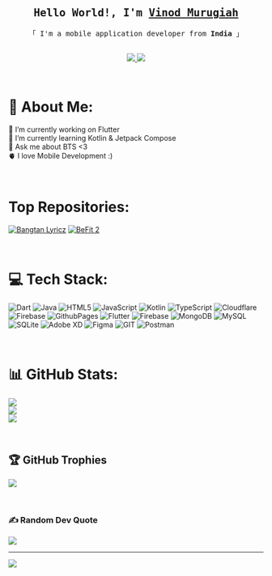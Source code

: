 <!-- Intro  -->
<h2 align="center">
        <samp>
          Hello World!, I'm
          <b><a target="_blank" href="https://github.com/KimVinod">Vinod Murugiah</a></b>
        </samp>
</h2>

<p align="center"> 
  <samp>
    <!-- <a href="https://www.google.com/search?q=Al+Siam">「 Google Me 」</a>
    <br> -->
    「 I'm a mobile application developer from <b>India</b> 」
    <br>
    <br>
  </samp>
</p>

<p align="center">
 <a href="https://linkedin.com/in/vinod-0613" target="_blank">
  <img src="https://img.shields.io/badge/LinkedIn-0077B5?style=for-the-badge&logo=linkedin&logoColor=white"/>
 </a>
 <a href="https://x.com/vinod3344" target="_blank">
  <img src="https://img.shields.io/badge/X-15202B?style=for-the-badge&logo=x&logoColor=white" />
 </a>
</p>

<br/>

# 💫 About Me:
🔭 I’m currently working on Flutter<br>🌱 I’m currently learning Kotlin & Jetpack Compose<br>💬 Ask me about BTS <3<br>🫀 I love Mobile Development :)

<br/>

# Top Repositories:
[![Bangtan Lyricz](https://github-readme-stats.vercel.app/api/pin/?username=KimVinod&repo=bts-lyricz&border_color=7F3FBF&bg_color=0D1117&title_color=C9D1D9&text_color=8B949E&icon_color=7F3FBF)](https://github.com/KimVinod/bts-lyricz)
[![BeFit 2](https://github-readme-stats.vercel.app/api/pin/?username=KimVinod&repo=befit2&border_color=7F3FBF&bg_color=0D1117&title_color=C9D1D9&text_color=8B949E&icon_color=7F3FBF)](https://github.com/KimVinod/befit2)

<br/>

# 💻 Tech Stack:
![Dart](https://img.shields.io/badge/dart-%230175C2.svg?style=for-the-badge&logo=dart&logoColor=white) ![Java](https://img.shields.io/badge/java-%23ED8B00.svg?style=for-the-badge&logo=openjdk&logoColor=white) ![HTML5](https://img.shields.io/badge/html5-%23E34F26.svg?style=for-the-badge&logo=html5&logoColor=white) ![JavaScript](https://img.shields.io/badge/javascript-%23323330.svg?style=for-the-badge&logo=javascript&logoColor=%23F7DF1E) ![Kotlin](https://img.shields.io/badge/kotlin-%237F52FF.svg?style=for-the-badge&logo=kotlin&logoColor=white) ![TypeScript](https://img.shields.io/badge/typescript-%23007ACC.svg?style=for-the-badge&logo=typescript&logoColor=white) ![Cloudflare](https://img.shields.io/badge/Cloudflare-F38020?style=for-the-badge&logo=Cloudflare&logoColor=white) ![Firebase](https://img.shields.io/badge/firebase-%23039BE5.svg?style=for-the-badge&logo=firebase) ![GithubPages](https://img.shields.io/badge/github%20pages-121013?style=for-the-badge&logo=github&logoColor=white) ![Flutter](https://img.shields.io/badge/Flutter-%2302569B.svg?style=for-the-badge&logo=Flutter&logoColor=white) ![Firebase](https://img.shields.io/badge/Firebase-039BE5?style=for-the-badge&logo=Firebase&logoColor=white) ![MongoDB](https://img.shields.io/badge/MongoDB-%234ea94b.svg?style=for-the-badge&logo=mongodb&logoColor=white) ![MySQL](https://img.shields.io/badge/mysql-%2300000f.svg?style=for-the-badge&logo=mysql&logoColor=white) ![SQLite](https://img.shields.io/badge/sqlite-%2307405e.svg?style=for-the-badge&logo=sqlite&logoColor=white) ![Adobe XD](https://img.shields.io/badge/Adobe%20XD-470137?style=for-the-badge&logo=Adobe%20XD&logoColor=#FF61F6) ![Figma](https://img.shields.io/badge/figma-%23F24E1E.svg?style=for-the-badge&logo=figma&logoColor=white) ![GIT](https://img.shields.io/badge/Git-fc6d26?style=for-the-badge&logo=git&logoColor=white) ![Postman](https://img.shields.io/badge/Postman-FF6C37?style=for-the-badge&logo=postman&logoColor=white)

<br/>

# 📊 GitHub Stats:
![](https://github-readme-stats.vercel.app/api?username=kimvinod&theme=nightowl&hide_border=false&include_all_commits=true&count_private=true)<br/>
![](https://github-readme-streak-stats.herokuapp.com/?user=kimvinod&theme=nightowl&hide_border=false)<br/>
![](https://github-readme-stats.vercel.app/api/top-langs/?username=kimvinod&theme=nightowl&hide_border=false&include_all_commits=true&count_private=true&layout=compact)

<br/>

## 🏆 GitHub Trophies
![](https://github-profile-trophy.vercel.app/?username=kimvinod&theme=radical&no-frame=false&no-bg=true&margin-w=4)

<br/>

### ✍️ Random Dev Quote
![](https://quotes-github-readme.vercel.app/api?type=horizontal&theme=radical)

---
[![](https://visitcount.itsvg.in/api?id=kimvinod&icon=0&color=11)](https://visitcount.itsvg.in)

<!-- Proudly created with GPRM ( https://gprm.itsvg.in ) -->

